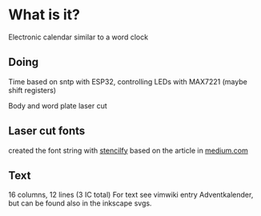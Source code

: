 # What is it?

Electronic calendar similar to a word clock

## Doing
Time based on sntp with ESP32, controlling LEDs with MAX7221 (maybe shift
registers)

Body and word plate laser cut

## Laser cut fonts
created the font string with [stencilfy](https://stencilfy.herokuapp.com/)
based on the article in [medium.com](https://scientiffic.medium.com/stencilfy-creating-laser-cutter-friendly-type-b7b8ef1831ec)

## Text
16 columns, 12 lines (3 IC total)
For text see vimwiki entry Adventkalender, but can be found also in the
inkscape svgs.
